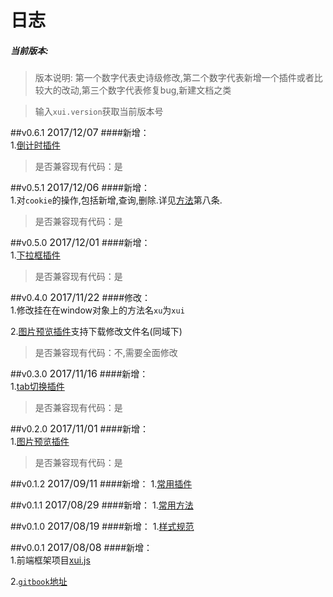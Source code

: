 <link rel="stylesheet" type="text/css" href="../assets/xui.css">
<script type="text/javascript" src="../assets/xui.js"></script>

# 日志

##### 当前版本: <span class="version"></span>
>版本说明: 第一个数字代表史诗级修改,第二个数字代表新增一个插件或者比较大的改动,第三个数字代表修复bug,新建文档之类

>输入`xui.version`获取当前版本号

##v0.6.1  <span style="font-size: 16px;">2017/12/07</span>
####新增：     
1.[倒计时插件](../plugins/countDown.md)
>是否兼容现有代码：是

##v0.5.1  <span style="font-size: 16px;">2017/12/06</span>
####新增：     
1.对`cookie`的操作,包括新增,查询,删除.详见[方法](../methods/methods.md)第八条.
>是否兼容现有代码：是

##v0.5.0  <span style="font-size: 16px;">2017/12/01</span>
####新增：     
1.[下拉框插件](../plugins/dropDown.md)
>是否兼容现有代码：是

##v0.4.0  <span style="font-size: 16px;">2017/11/22</span>
####修改：     
1.修改挂在在window对象上的方法名`xu`为`xui`

2.[图片预览插件](../plugins/imgShow.md)支持下载修改文件名(同域下)
>是否兼容现有代码：不,需要全面修改

##v0.3.0  <span style="font-size: 16px;">2017/11/16</span>
####新增：     
1.[tab切换插件](../plugins/tabChange.md)
>是否兼容现有代码：是

##v0.2.0  <span style="font-size: 16px;">2017/11/01</span>
####新增：     
1.[图片预览插件](../plugins/imgShow.md)
>是否兼容现有代码：是

##v0.1.2  <span style="font-size: 16px;">2017/09/11</span>
####新增：
1.[常用插件](../plugins/README.md)

##v0.1.1  <span style="font-size: 16px;">2017/08/29</span>
####新增：
1.[常用方法](../methods/README.md)

##v0.1.0  <span style="font-size: 16px;">2017/08/19</span>
####新增：
1.[样式规范](../styles/README.md)

##v0.0.1  <span style="font-size: 16px;">2017/08/08</span>
####新增：     
1.前端框架项目[xui.js](../README.md)

2.[`gitbook`地址](https://www.gitbook.com/@jarveniv/dashboard)



<script>
	document.querySelector('.version').innerHTML = xui.version;
</script>
